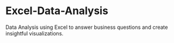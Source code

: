 # Excel-Data-Analysis
Data Analysis using Excel to answer business questions and create insightful visualizations.
